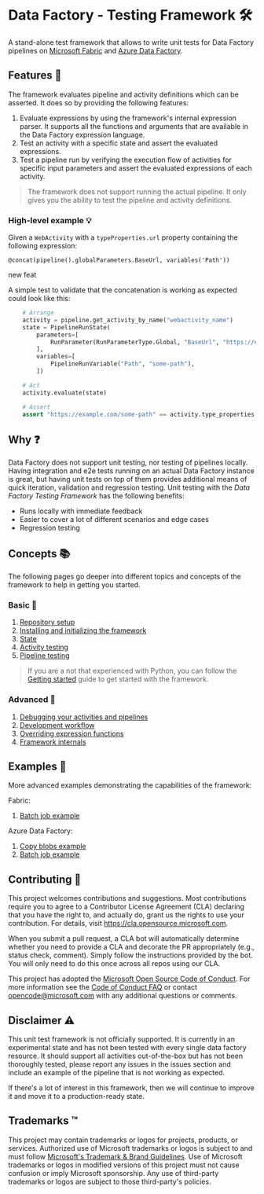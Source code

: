 # Data Factory - Testing Framework :hammer_and_wrench:

A stand-alone test framework that allows to write unit tests for Data Factory pipelines on [Microsoft Fabric](https://learn.microsoft.com/en-us/fabric/data-factory/) and [Azure Data Factory](https://learn.microsoft.com/en-us/azure/data-factory/concepts-pipelines-activities?tabs=data-factory).

## Features :rocket:

The framework evaluates pipeline and activity definitions which can be asserted. It does so by providing the following features:

1. Evaluate expressions by using the framework's internal expression parser. It supports all the functions and arguments that are available in the Data Factory expression language.
2. Test an activity with a specific state and assert the evaluated expressions.
3. Test a pipeline run by verifying the execution flow of activities for specific input parameters and assert the evaluated expressions of each activity.

> The framework does not support running the actual pipeline. It only gives you the ability to test the pipeline and activity definitions.

### High-level example :bulb:

Given a `WebActivity` with a `typeProperties.url` property containing the following expression:

```datafactoryexpression
@concat(pipeline().globalParameters.BaseUrl, variables('Path'))
```

new feat

A simple test to validate that the concatenation is working as expected could look like this:

```python
    # Arrange
    activity = pipeline.get_activity_by_name("webactivity_name")
    state = PipelineRunState(
        parameters=[
            RunParameter(RunParameterType.Global, "BaseUrl", "https://example.com"),
        ],
        variables=[
            PipelineRunVariable("Path", "some-path"),
        ])

    # Act
    activity.evaluate(state)

    # Assert
    assert "https://example.com/some-path" == activity.type_properties["url"].result
   ```

## Why :question:

Data Factory does not support unit testing, nor testing of pipelines locally. Having integration and e2e tests running on an actual Data Factory instance is great, but having unit tests on top of them provides additional means of quick iteration, validation and regression testing. Unit testing with the _Data Factory Testing Framework_ has the following benefits:

* Runs locally with immediate feedback
* Easier to cover a lot of different scenarios and edge cases
* Regression testing

## Concepts :books:

The following pages go deeper into different topics and concepts of the framework to help in getting you started.

### Basic :seedling:

1. [Repository setup](docs/basic/repository_setup.md)
2. [Installing and initializing the framework](docs/basic/installing_and_initializing_framework.md)
3. [State](docs/basic/state.md)
4. [Activity testing](docs/basic/activity_testing.md)
5. [Pipeline testing](docs/basic/pipeline_testing.md)

> If you are a not that experienced with Python, you can follow the [Getting started](docs/basic/getting_started.md) guide to get started with the framework.

### Advanced :microscope:

1. [Debugging your activities and pipelines](docs/advanced/debugging.md)
2. [Development workflow](docs/advanced/development_workflow.md)
3. [Overriding expression functions](docs/advanced/overriding_expression_functions.md)
4. [Framework internals](docs/advanced/framework_internals.md)

## Examples :memo:

More advanced examples demonstrating the capabilities of the framework:

Fabric:

1. [Batch job example](examples/fabric/batch_job/README.md)

Azure Data Factory:

1. [Copy blobs example](examples/data_factory/copy_blobs/README.md)
2. [Batch job example](examples/data_factory/batch_job/README.md)

## Contributing :handshake:

This project welcomes contributions and suggestions.  Most contributions require you to agree to a
Contributor License Agreement (CLA) declaring that you have the right to, and actually do, grant us
the rights to use your contribution. For details, visit <https://cla.opensource.microsoft.com>.

When you submit a pull request, a CLA bot will automatically determine whether you need to provide
a CLA and decorate the PR appropriately (e.g., status check, comment). Simply follow the instructions
provided by the bot. You will only need to do this once across all repos using our CLA.

This project has adopted the [Microsoft Open Source Code of Conduct](https://opensource.microsoft.com/codeofconduct/).
For more information see the [Code of Conduct FAQ](https://opensource.microsoft.com/codeofconduct/faq/) or
contact [opencode@microsoft.com](mailto:opencode@microsoft.com) with any additional questions or comments.

## Disclaimer :warning:

This unit test framework is not officially supported.
It is currently in an experimental state and has not been tested with every single data factory resource.
It should support all activities out-of-the-box but has not been thoroughly tested,
please report any issues in the issues section and include an example of the pipeline that is not working as expected.

If there's a lot of interest in this framework, then we will continue to improve it and move it to a production-ready state.

## Trademarks :tm:

This project may contain trademarks or logos for projects, products, or services. Authorized use of Microsoft
trademarks or logos is subject to and must follow
[Microsoft's Trademark & Brand Guidelines](https://www.microsoft.com/en-us/legal/intellectualproperty/trademarks/usage/general).
Use of Microsoft trademarks or logos in modified versions of this project must not cause confusion or imply Microsoft sponsorship.
Any use of third-party trademarks or logos are subject to those third-party's policies.
